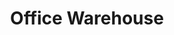 ---
title: "Office Warehouse"
url: /quezon-city/office-warehouse-del-monte-avenue/
shop: Schreibwaren
---